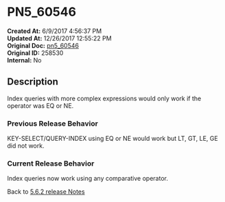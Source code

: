 # PN5_60546

**Created At:** 6/9/2017 4:56:37 PM  
**Updated At:** 12/26/2017 12:55:22 PM  
**Original Doc:** [pn5_60546](https://docs.jbase.com/36526-5-6-2-release-notes/pn5_60546)  
**Original ID:** 258530  
**Internal:** No  

## Description

Index queries with more complex expressions would only work if the operator was EQ or NE.

### Previous Release Behavior

KEY-SELECT/QUERY-INDEX using EQ or NE would work but LT, GT, LE, GE did not work.

### Current Release Behavior

Index queries now work using any comparative operator.

Back to [5.6.2 release Notes](./../README.md)
